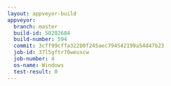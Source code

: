 ```yaml
---
layout: appveyor-build
appveyor:
  branch: master
  build-id: 50202684
  build-number: 594
  commit: 3cff99cffa322b0f245aec794542199a54d47b23
  job-id: 37l5gftr70weuxcw
  job-number: 4
  os-name: Windows
  test-result: 0
---
```

